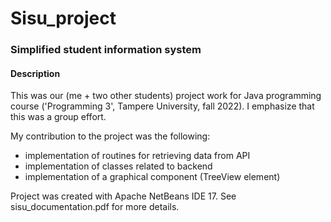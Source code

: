 # Sisu_project
<h3>Simplified student information system</h4>

<h4>Description</h4>
<p>This was our (me + two other students) project work for Java programming course ('Programming 3', Tampere University, fall 2022).
I emphasize that this was a group effort.  </p>


My contribution to the project was the following:
- implementation of routines for retrieving data from API
- implementation of classes related to backend
- implementation of a graphical component (TreeView element)

Project was created with Apache NetBeans IDE 17.  See sisu_documentation.pdf for more details.
